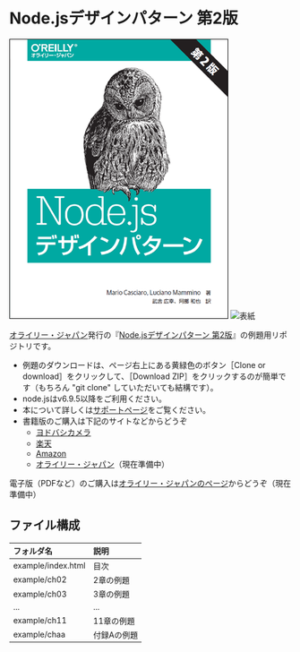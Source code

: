# Node.jsデザインパターン 第2版

![表紙](ndp2.png)
![表紙](https://www.marlin-arms.com/jpn/arts/books-small/ndp2.png)

[オライリー・ジャパン](https://www.oreilly.co.jp/books/9784873118734/)発行の『[Node.jsデザインパターン 第2版](https://www.marlin-arms.com/support/nodejs-design-patterns/)』の例題用リポジトリです。

<div>
<ul>
  <li>	
  例題のダウンロードは、ページ右上にある黄緑色のボタン［Clone or download］をクリックして、［Download ZIP］をクリックするのが簡単です（もちろん "git clone" していただいても結構です）。
  </li>
  <li>
  node.jsはv6.9.5以降をご利用ください。
  </li>
  <li>
  本について詳しくは<a href="https://www.marlin-arms.com/support/nodejs-design-patterns/">サポートページ</a>をご覧ください。
  </li>

<li>
	書籍版のご購入は下記のサイトなどからどうぞ
		<ul>
			<li>
			<a href="https://www.yodobashi.com/product/100000009003131243/">ヨドバシカメラ</a>
			</li>
			<li>
			<a href="https://books.rakuten.co.jp/rb/15874212/">楽天</a>
			</li>
			<li>
			<a href="https://www.amazon.co.jp/dp/4873118735">Amazon</a>
			</li>
			<li>
			<a href="https://www.oreilly.co.jp/books/9784873118734/">オライリー・ジャパン</a>（現在準備中）
			</li>
		</ul>
</ul>

<p>
電子版（PDFなど）のご購入は<a href="https://www.oreilly.co.jp/books/9784873118734">オライリー・ジャパンのページ</a>からどうぞ（現在準備中）
</p>

</div>

## ファイル構成

|フォルダ名  |説明         |
|:--        |:--         |
|example/index.html       |目次    |
|example/ch02       |2章の例題    |
|example/ch03       |3章の例題    |
|...        |...         |
|example/ch11       |11章の例題   |
|example/chaa       |付録Aの例題   |

